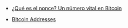 
* [¿Qué es el nonce? Un número vital en Bitcoin](https://es.cointelegraph.com/explained/what-is-the-nonce-a-vital-number-in-bitcoin)

* [Bitcoin Addresses](https://en.bitcoin.it/wiki/Technical_background_of_version_1_Bitcoin_addresses)